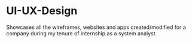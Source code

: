 # UI-UX-Design
Showcases all the wireframes, websites and apps created/modified for a company during my tenure of internship as a system analyst
